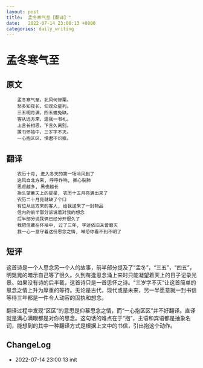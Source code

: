 ```yaml
---
layout: post
title:  孟冬寒气至【翻译】"
date:   2022-07-14 23:00:13 +0800
categories: daily_writing
---
```

# 孟冬寒气至
##	原文
		孟冬寒气至，北风何惨栗。
		愁多知夜长，仰观众星列。
		三五明月满，四五蟾兔缺。
		客从远方来，遗我一书札。
		上言长相思，下言久离别。
		置书怀袖中，三岁字不灭。
		一心抱区区，惧君不识察。
##	翻译
		农历十月, 进入冬天的第一场冷风到了
		这风自北方来, 呼呼作响, 撕心裂肺
		思虑越多, 黑夜越长
		抬头望着天上的星星, 农历十五月亮满出来了
		农历二十月亮就缺了个口
		有位从远方来的客人, 给我送来了一封物品
		信内的前半部分诉说着对我的想念
		后半部分说我俩已经分开很久了
		我把信藏在怀袖中, 过了三年, 字迹依旧未曾磨灭
		我一心一意守着这份思念之情, 唯恐你看不到不明了

## 短评
这首诗是一个人思念另一个人的故事，前半部分提及了“孟冬”，“三五”，“四五”，明晃晃的暗示自己等了很久。久到每逢思念涌上来时只能凝望着天上的日子记录光景。如果没有诗的后半截，这首诗只是一首思怀之诗。“三岁字不灭”让这首简单的思念之情上升为厚重的等待。无论是古代，现代或是未来，另一半愿意就一封书信等待三年都是一件令人动容的固执和想念。

翻译过程中发现“区区”的意思是仰慕思念之情，而“一心抱区区”并不好翻译。直译就是满心满眼都是对你的思念。这句话的难点在于“抱”，主语和宾语都是抽象名词，能想到的其中一种翻译方式是根据上文中的书信，引出抱这个动作。

## ChangeLog
- 2022-07-14 23:00:13 init
